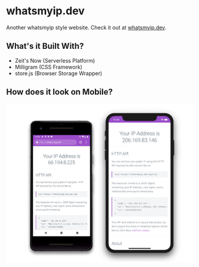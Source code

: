# whatsmyip.dev

Another whatsmyip style website. Check it out at [whatsmyip.dev](https://whatsmyip.dev).

## What's it Built With?

* Zeit's Now (Serverless Platform)
* Milligram (CSS Framework)
* store.js (Browser Storage Wrapper)

## How does it look on Mobile?

![](https://raw.githubusercontent.com/evanshortiss/whatsmyip.dev/master/screenshots/android-and-ios.png)
